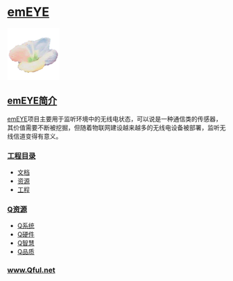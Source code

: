 ﻿# [emEYE](https://github.com/Qful/emEYE)

[![sites](Qful/qitas.png)](http://www.Qful.net)

## [emEYE简介](https://github.com/Qful/emEYE)

[emEYE](https://github.com/Qful/emEYE)项目主要用于监听环境中的无线电状态，可以说是一种通信类的传感器，其价值需要不断被挖掘，但随着物联网建设越来越多的无线电设备被部署，监听无线信道变得有意义。

### [工程目录](https://github.com/Qful/emEYE)

* [文档](docs/)
* [资源](src/)
* [工程](project/)

### [Q资源](https://github.com/Qful)

* [Q系统](https://github.com/OS-Q)
* [Q硬件](https://github.com/sochub)
* [Q智慧](https://github.com/tfzoo)
* [Q品质](https://github.com/qitas)

### www.Qful.net